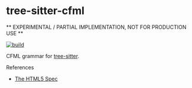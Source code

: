 # tree-sitter-cfml

** EXPERIMENTAL / PARTIAL IMPLEMENTATION, NOT FOR PRODUCTION USE **

[![build](https://github.com/tree-sitter/tree-sitter-html/actions/workflows/ci.yml/badge.svg)](https://github.com/cfmleditor/tree-sitter-cfml/actions/workflows/ci.yml)

CFML grammar for [tree-sitter](https://github.com/tree-sitter/tree-sitter).

References

* [The HTML5 Spec](https://www.w3.org/TR/html5/syntax.html)
